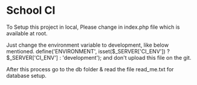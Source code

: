 # School CI
To Setup this project in local, Please change in index.php file which is available at root.

Just change the environment variable to development, like below mentioned.
define('ENVIRONMENT', isset($_SERVER['CI_ENV']) ? $_SERVER['CI_ENV'] : 'development');
and don't upload this file on the git.

After this process go to the db folder & read the file read_me.txt for database setup.
